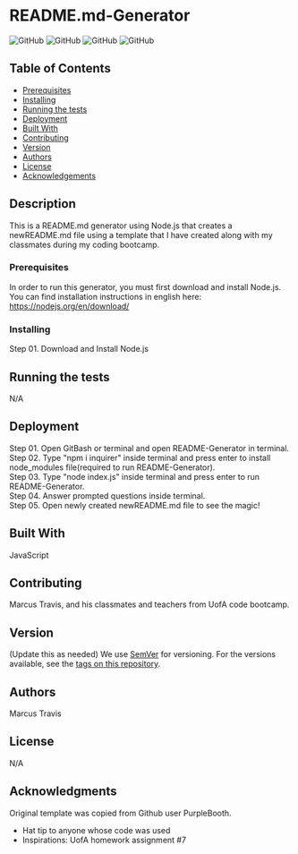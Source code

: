# README.md-Generator

![GitHub](https://img.shields.io/github/repo-size/MarcusTravis/README-Generator?style=plastic) ![GitHub](https://img.shields.io/github/license/MarcusTravis/README-Generator?style=plastic) ![GitHub](https://img.shields.io/github/languages/top/MarcusTravis/README-Generator?style=plastic) ![GitHub](https://img.shields.io/github/followers/MarcusTravis?style=social)

## Table of Contents

* [Prerequisites](#prerequisites)
* [Installing](#Installing)
* [Running the tests](#running-the-tests)
* [Deployment](#deployment)
* [Built With](#built-with)
* [Contributing](#contributing)
* [Version](#version)
* [Authors](#authors)
* [License](#license)
* [Acknowledgements](#acknowledgements)

## Description

This is a README.md generator using Node.js that creates a newREADME.md file using a template that I have created along with my classmates during my coding bootcamp.

### Prerequisites

In order to run this generator, you must first download and install Node.js. You can find installation instructions in english here: https://nodejs.org/en/download/

### Installing

Step 01. Download and Install Node.js<br>

## Running the tests

N/A

## Deployment

Step 01. Open GitBash or terminal and open README-Generator in terminal.<br>Step 02. Type "npm i inquirer" inside terminal and press enter to install node_modules file(required to run README-Generator).<br>Step 03. Type "node index.js" inside terminal and press enter to run README-Generator.<br>Step 04. Answer prompted questions inside terminal.<br>Step 05. Open newly created newREADME.md file to see the magic!

## Built With

JavaScript

## Contributing

Marcus Travis, and his classmates and teachers from UofA code bootcamp.

## Version
(Update this as needed)
We use [SemVer](http://semver.org/) for versioning. For the versions available, see the [tags on this repository](https://github.com/your/project/tags). 

## Authors

Marcus Travis


## License

N/A

## Acknowledgments

Original template was copied from Github user PurpleBooth.
* Hat tip to anyone whose code was used
* Inspirations: UofA homework assignment #7
